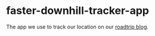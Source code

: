 # faster-downhill-tracker-app

The app we use to track our location on our [roadtrip blog](http://fasterdownhill.com).

